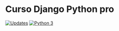 # Curso Django Python pro
[![Updates](https://pyup.io/repos/github/Charles-Silva-07/curso_django/shield.svg)](https://pyup.io/repos/github/Charles-Silva-07/curso_django/)
[![Python 3](https://pyup.io/repos/github/Charles-Silva-07/curso_django/python-3-shield.svg)](https://pyup.io/repos/github/Charles-Silva-07/curso_django/)
